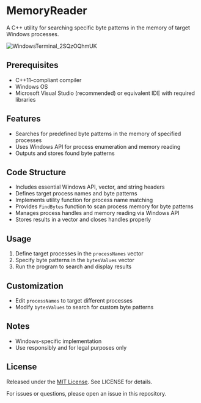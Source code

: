 # MemoryReader

A C++ utility for searching specific byte patterns in the memory of target Windows processes.

![WindowsTerminal_2SQzOQhmUK](https://github.com/Feromon32/Memory-reader/assets/65503900/fd263afa-7e73-4087-a797-ad90a2d4a22b)

## Prerequisites
- C++11-compliant compiler
- Windows OS
- Microsoft Visual Studio (recommended) or equivalent IDE with required libraries

## Features
- Searches for predefined byte patterns in the memory of specified processes
- Uses Windows API for process enumeration and memory reading
- Outputs and stores found byte patterns

## Code Structure
- Includes essential Windows API, vector, and string headers
- Defines target process names and byte patterns
- Implements utility function for process name matching
- Provides `FindBytes` function to scan process memory for byte patterns
- Manages process handles and memory reading via Windows API
- Stores results in a vector and closes handles properly

## Usage
1. Define target processes in the `processNames` vector
2. Specify byte patterns in the `bytesValues` vector
3. Run the program to search and display results

## Customization
- Edit `processNames` to target different processes
- Modify `bytesValues` to search for custom byte patterns

## Notes
- Windows-specific implementation
- Use responsibly and for legal purposes only

## License
Released under the [MIT License](https://opensource.org/license/mit/). See LICENSE for details.

For issues or questions, please open an issue in this repository.

